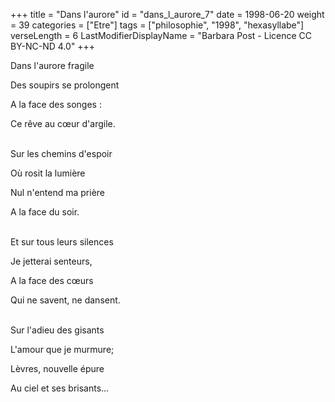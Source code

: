 +++
title = "Dans l'aurore"
id = "dans_l_aurore_7"
date = 1998-06-20
weight = 39
categories = ["Etre"]
tags = ["philosophie", "1998", "hexasyllabe"]
verseLength = 6
LastModifierDisplayName = "Barbara Post - Licence CC BY-NC-ND 4.0"
+++

Dans l'aurore fragile

Des soupirs se prolongent

A la face des songes :

Ce rêve au cœur d'argile.

 \
Sur les chemins d'espoir

Où rosit la lumière

Nul n'entend ma prière

A la face du soir.

 \
Et sur tous leurs silences

Je jetterai senteurs,

A la face des cœurs

Qui ne savent, ne dansent.

 \
Sur l'adieu des gisants

L'amour que je murmure;

Lèvres, nouvelle épure

Au ciel et ses brisants...
